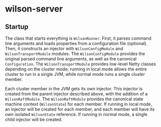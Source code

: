 # wilson-server

## Startup
The class that starts everything is `WilsonRunner`. First, it parses command line arguments and loads properties from a configuration file (optional).
Then, it constructs an injector with `WilsonConfigModule` and `WilsonTransportModule` modules. The `WilsonConfigModule` provides the original parsed command line arguments,
as well as the canonical `Configuration`. The `WilsonTransportModule` provides low-level Netty classes depending on the cluster mode; running in local mode allows the entire cluster to run in a single JVM,
while normal mode runs a single cluster member.
 
Each cluster member in the JVM gets its own injector. This injector is created from the parent injector described above, with the addition of a `WilsonRaftModule`. The `WilsonRaftModule` provides
the canonical state machine context (`WilsonState`) for each member. If running in local mode, an injector will be created for each member, and each member will have its own isolated `WilsonState` reference.
If running in normal mode, a single child injector will be created.
